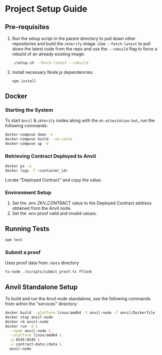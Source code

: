 # Project Setup Guide

## Pre-requisites

1. Run the setup script in the parent directory to pull down other repositories and build the `zkVerify` image. Use `--fetch-latest` to pull down the latest code from the repo and use the `--rebuild` flag to force a rebuild of an already existing image:

    ```bash
    ./setup.sh --fetch-latest --rebuild
    ```

2. Install necessary Node.js dependencies:

    ```bash
    npm install
    ```

## Docker

### Starting the System

To start `Anvil` & `zkVerify` nodes along with the `nh-attestation-bot`, run the following commands:

```bash
docker-compose down -v
docker-compose build --no-cache
docker-compose up -d
```

### Retrieving Contract Deployed to Anvil

```bash
docker ps -a
docker logs -f <container_id>
```

Locate "Deployed Contract" and copy the value.

### Environment Setup

1. Set the .env ZKV_CONTRACT value to the Deployed Contract address obtained from the Anvil node.
2. Set the .env proof valid and invalid values.

## Running Tests

```bash
npm test
```

### Submit a proof

Uses proof data from `/data` directory

```bash
ts-node ./scripts/submit_proof.ts fflonk
```

## Anvil Standalone Setup

To build and run the Anvil node standalone, use the following commands from within the "services" directory:

```bash
docker build --platform linux/amd64 -t anvil-node -f anvil/Dockerfile .
docker stop anvil-node
docker rm anvil-node
docker run -d \
  --name anvil-node \
  --platform linux/amd64 \
  -p 8545:8545 \
  -v contract-data:/data \
  anvil-node
```